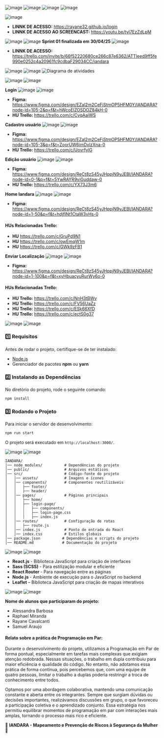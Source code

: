 ![image](https://github.com/user-attachments/assets/972ff49d-949c-46f6-a572-ffc8ae6eb444)
![image](https://github.com/user-attachments/assets/54d190b1-682f-4e07-bf9d-ffd2334bb67e)
![image](https://github.com/user-attachments/assets/0e83a189-2ec3-49f5-9193-8a7075b225b1)
![image](https://github.com/user-attachments/assets/b91fc256-15f0-49a3-92b3-fbfcc07ac43d)


![image](https://github.com/user-attachments/assets/040850f6-9c1c-45bd-9869-744123e51524)

- **LINNK DE ACESSO:** https://rayane32.github.io/login
- **LINNK DE ACESSO AO SCREENCAST:** https://youtu.be/tyl7EzZdLpM

![image](https://github.com/user-attachments/assets/357b6a85-860c-4f50-b9f7-5483dc7f9602)
![image](https://github.com/user-attachments/assets/ab845ebc-0c0d-4cc4-88b1-c32543c10e16)
**Sprint 01 finalizada em 30/04/25**
![image](https://github.com/user-attachments/assets/3070b313-10a4-4e74-bcc7-0162a5532e00)


- **LINNK DE ACESSO:** https://trello.com/invite/b/66f52220680ce266c87e6362/ATTIeed9ff5fe990e0252c4a20961fc9cdbaF29034CC/iandara


![image](https://github.com/user-attachments/assets/357b6a85-860c-4f50-b9f7-5483dc7f9602)
![image](https://github.com/user-attachments/assets/f8bb6823-f548-4e8a-8d6b-cc56f68d9459)
![Diagrama de atividades](https://github.com/user-attachments/assets/4913b1af-a0d5-45bd-afa4-8c6902760a21)


![image](https://github.com/user-attachments/assets/357b6a85-860c-4f50-b9f7-5483dc7f9602)
![image](https://github.com/user-attachments/assets/f1f384cd-d382-44a0-9b7b-fe2968962c5a)

**Login**
![image](https://github.com/user-attachments/assets/357b6a85-860c-4f50-b9f7-5483dc7f9602)
![image](https://github.com/user-attachments/assets/defd67ce-4921-419c-b9dc-c21d2a78cec4)
- **Figma:** https://www.figma.com/design/EZal2m2CeFjStmOP5HFM0Y/IANDARA?node-id=105-2&p=f&t=hWcoElZOSDOZ84kH-0
- **HU Trello:** https://trello.com/c/CvqAaiWS

**Cadastro usuário**
![image](https://github.com/user-attachments/assets/357b6a85-860c-4f50-b9f7-5483dc7f9602)
![image](https://github.com/user-attachments/assets/44071277-e522-4e60-89ae-7aff4ef4e24f)
- **Figma:** https://www.figma.com/design/EZal2m2CeFjStmOP5HFM0Y/IANDARA?node-id=105-3&p=f&t=ZoorUW6imDxlzXna-0
- **HU Trello:** https://trello.com/c/UovrfylG

**Edição usuário**
![image](https://github.com/user-attachments/assets/357b6a85-860c-4f50-b9f7-5483dc7f9602)
![image](https://github.com/user-attachments/assets/65d7fe41-d03f-40df-87b7-b55a2b0e2729)
- **Figma:** https://www.figma.com/design/ReCt8zS45yJHppjN9yJEBl/IANDARA?node-id=0-1&p=f&t=5YwRAYR9viGuddaw-0 
- **HU Trello:** https://trello.com/c/YX73J3m6

**Home Iandara**
![image](https://github.com/user-attachments/assets/357b6a85-860c-4f50-b9f7-5483dc7f9602)
![image](https://github.com/user-attachments/assets/78b8a7b7-72f3-4ecf-b22a-57dfd413cc8c)
- **Figma:** https://www.figma.com/design/ReCt8zS45yJHppjN9yJEBl/IANDARA?node-id=1-50&p=f&t=hdjfINt1CtaW3vHs-0
#### **HUs Relacionadas Trello:** 
- **HU** https://trello.com/c/GruPd9N1
- **HU** https://trello.com/c/owEmqW1m
- **HU** https://trello.com/c/GWk9zFB1

**Enviar Localização**
![image](https://github.com/user-attachments/assets/357b6a85-860c-4f50-b9f7-5483dc7f9602)
![image](https://github.com/user-attachments/assets/042f690a-cb99-4cb0-8e58-3f1a59d6c159)
- **Figma:** https://www.figma.com/design/ReCt8zS45yJHppjN9yJEBl/IANDARA?node-id=1-100&p=f&t=xyHbuacyuRurWy6o-0
#### **HUs Relacionadas Trello:** 
- **HU Trello:** https://trello.com/c/NnH3tBWv
- **HU Trello:** https://trello.com/c/FV56UaZz
- **HU Trello:** https://trello.com/c/ESk66XfD
- **HU Trello:** https://trello.com/c/ectS0g37



![image](https://github.com/user-attachments/assets/357b6a85-860c-4f50-b9f7-5483dc7f9602)
![image](https://github.com/user-attachments/assets/1fce5788-cf11-4e2e-bd9e-659caa72fe64)


### **1️⃣ Requisitos**
Antes de rodar o projeto, certifique-se de ter instalado:
- [Node.js](https://nodejs.org/)
- Gerenciador de pacotes **npm** ou **yarn**

### **2️⃣ Instalando as Dependências**
No diretório do projeto, rode o seguinte comando:
```sh
npm install
```

### **3️⃣ Rodando o Projeto**
Para iniciar o servidor de desenvolvimento:
```sh
npm run start
```
O projeto será executado em `http://localhost:3000/`.


![image](https://github.com/user-attachments/assets/357b6a85-860c-4f50-b9f7-5483dc7f9602)
![image](https://github.com/user-attachments/assets/6ab39a64-3434-458d-8329-ac34b40911ca)


```
IANDARA/
│── node_modules/          # Dependências do projeto
│── public/                # Arquivos estáticos
│── src/                   # Código-fonte do projeto
│   │── assets/            # Imagens e ícones
│   │── components/        # Componentes reutilizáveis
│   │   ├── footer/
│   │   ├── header/
│   │── pages/             # Páginas principais
│   │   ├── home/
│   │   ├── login-page/
│   │   │   ├── components/
│   │   │   ├── login-page.css
│   │   │   ├── index.js
│   │── routes/            # Configuração de rotas
│   │   ├── route.js
│   │── index.js           # Ponto de entrada do React
│   │── index.css          # Estilos globais
│── package.json          # Dependências e scripts do projeto
│── README.md             # Documentação do projeto
```


![image](https://github.com/user-attachments/assets/357b6a85-860c-4f50-b9f7-5483dc7f9602)
![image](https://github.com/user-attachments/assets/644a8c68-1449-4912-8b7c-e9ced368d14d)

- **React.js** - Biblioteca JavaScript para criação de interfaces
- **Sass (SCSS)** - Para estilização modular e eficiente
- **React Router** - Para navegação entre as páginas
- **Node.js** - Ambiente de execução para o JavaScript no backend
- **Leaflet** – Biblioteca JavaScript para criação de mapas interativos


![image](https://github.com/user-attachments/assets/357b6a85-860c-4f50-b9f7-5483dc7f9602)
![image](https://github.com/user-attachments/assets/596575bc-9b93-45b7-a0e2-d98f84cd41a9)


**Nome de alunos que participaram do projeto:**
- Alessandra Barbosa
- Raphael Miranda
- Rayane Cavalcanti
- Samuel Araujo

#### **Relato sobre a prática de Programação em Par:**

Durante o desenvolvimento do projeto, utilizamos a Programação em Par de forma pontual, especialmente em tarefas mais complexas que exigiam atenção redobrada. Nessas situações, o trabalho em dupla contribuiu para maior eficiência e qualidade do código. No entanto, não adotamos essa prática de forma contínua, pois percebemos que, com uma equipe de quatro pessoas, limitar o trabalho a duplas poderia restringir a troca de conhecimento entre todos.

Optamos por uma abordagem colaborativa, mantendo uma comunicação constante e aberta entre os integrantes. Sempre que surgiam dúvidas ou decisões importantes, realizávamos discussões em grupo, o que favoreceu a participação coletiva e o aprendizado conjunto. Essa estratégia nos permitiu equilibrar momentos de programação em par com interações mais amplas, tornando o processo mais rico e eficiente.

📌 **IANDARA - Mapeamento e Prevenção de Riscos à Segurança da Mulher** 💜

